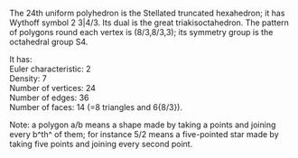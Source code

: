 The 24th uniform polyhedron is the Stellated truncated hexahedron; it
has Wythoff symbol 2 3|4/3. Its dual is the great triakisoctahedron. The
pattern of polygons round each vertex is (8/3,8/3,3); its symmetry group
is the octahedral group S4.

It has:\
 Euler characteristic: 2\
 Density: 7\
 Number of vertices: 24\
 Number of edges: 36\
 Number of faces: 14 (=8 triangles and 6{8/3}).

Note: a polygon a/b means a shape made by taking a points and joining
every b^th^ of them; for instance 5/2 means a five-pointed star made by
taking five points and joining every second point.
